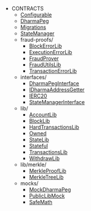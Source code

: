 - CONTRACTS
	 - [Configurable](./Configurable.md)
	 - [DharmaPeg](./DharmaPeg.md)
	 - [Migrations](./Migrations.md)
	 - [StateManager](./StateManager.md)
	 - fraud-proofs/
	 	 - [BlockErrorLib](./fraud-proofs/BlockErrorLib.md)
	 	 - [ExecutionErrorLib](./fraud-proofs/ExecutionErrorLib.md)
	 	 - [FraudProver](./fraud-proofs/FraudProver.md)
	 	 - [FraudUtilsLib](./fraud-proofs/FraudUtilsLib.md)
	 	 - [TransactionErrorLib](./fraud-proofs/TransactionErrorLib.md)
	 - interfaces/
	 	 - [DharmaPegInterface](./interfaces/DharmaPegInterface.md)
	 	 - [IDharmaAddressGetter](./interfaces/IDharmaAddressGetter.md)
	 	 - [IERC20](./interfaces/IERC20.md)
	 	 - [StateManagerInterface](./interfaces/StateManagerInterface.md)
	 - lib/
	 	 - [AccountLib](./lib/AccountLib.md)
	 	 - [BlockLib](./lib/BlockLib.md)
	 	 - [HardTransactionsLib](./lib/HardTransactionsLib.md)
	 	 - [Owned](./lib/Owned.md)
	 	 - [StateLib](./lib/StateLib.md)
	 	 - [Stateful](./lib/Stateful.md)
	 	 - [TransactionsLib](./lib/TransactionsLib.md)
	 	 - [WithdrawLib](./lib/WithdrawLib.md)
	 - lib/merkle/
	 	 - [MerkleProofLib](./lib/merkle/MerkleProofLib.md)
	 	 - [MerkleTreeLib](./lib/merkle/MerkleTreeLib.md)
	 - mocks/
	 	 - [MockDharmaPeg](./mocks/MockDharmaPeg.md)
	 	 - [PublicLibMock](./mocks/PublicLibMock.md)
	 	 - [SafeMath](./mocks/SafeMath.md)
